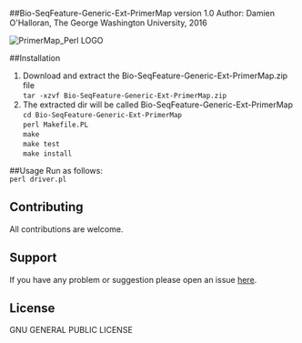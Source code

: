 ##Bio-SeqFeature-Generic-Ext-PrimerMap version 1.0
Author: Damien O'Halloran, The George Washington University, 2016

![PrimerMap_Perl LOGO](https://cloud.githubusercontent.com/assets/8477977/19660786/336e11a8-99ff-11e6-92e6-486de155caec.png)

##Installation
1. Download and extract the Bio-SeqFeature-Generic-Ext-PrimerMap.zip file  
`tar -xzvf Bio-SeqFeature-Generic-Ext-PrimerMap.zip`  
2. The extracted dir will be called Bio-SeqFeature-Generic-Ext-PrimerMap  
  `cd Bio-SeqFeature-Generic-Ext-PrimerMap`  
  `perl Makefile.PL`  
  `make`  
  `make test`  
  `make install`  

##Usage 
Run as follows:  
  `perl driver.pl`  


## Contributing
All contributions are welcome.

## Support
If you have any problem or suggestion please open an issue [here](https://github.com/dohalloran/PrimerMap_Perl/issues).

## License 
GNU GENERAL PUBLIC LICENSE





